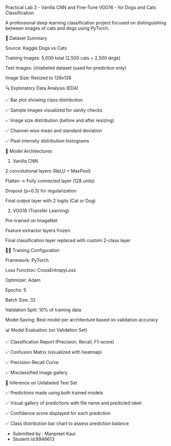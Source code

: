 Practical Lab 3 - Vanilla CNN and Fine-Tune VGG16 - for Dogs and Cats Classification

A professional deep learning classification project focused on distinguishing between images of cats and dogs using PyTorch.

📁 Dataset Summary

Source: Kaggle Dogs vs Cats

Training Images: 5,000 total (2,500 cats + 2,500 dogs)

Test Images: Unlabeled dataset (used for prediction only)

Image Size: Resized to 128x128

🔍 Exploratory Data Analysis (EDA)

✅ Bar plot showing class distribution

✅ Sample images visualized for sanity checks

✅ Image size distribution (before and after resizing)

✅ Channel-wise mean and standard deviation

✅ Pixel intensity distribution histograms

🧠 Model Architectures

1. Vanilla CNN

2 convolutional layers (ReLU + MaxPool)

Flatten → Fully connected layer (128 units)

Dropout (p=0.3) for regularization

Final output layer with 2 logits (Cat or Dog)

2. VGG16 (Transfer Learning)

Pre-trained on ImageNet

Feature extractor layers frozen

Final classification layer replaced with custom 2-class layer

🏋️‍♂️ Training Configuration

Framework: PyTorch

Loss Function: CrossEntropyLoss

Optimizer: Adam

Epochs: 5

Batch Size: 32

Validation Split: 10% of training data

Model Saving: Best model per architecture based on validation accuracy

📊 Model Evaluation (on Validation Set)

✅ Classification Report (Precision, Recall, F1-score)

✅ Confusion Matrix (visualized with heatmap)

✅ Precision-Recall Curve

✅ Misclassified image gallery

🧪 Inference on Unlabeled Test Set

✅ Predictions made using both trained models

✅ Visual gallery of predictions with file name and predicted label

✅ Confidence score displayed for each prediction

✅ Class distribution bar chart to assess prediction balance

- Submitted by : Manpreet Kaur 
- Student Id:8946613
